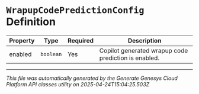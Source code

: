 # `WrapupCodePredictionConfig` Definition

| Property | Type | Required | Description |
|----------|------|----------|-------------|
| enabled | `boolean` | Yes | Copilot generated wrapup code prediction is enabled. |

---

*This file was automatically generated by the Generate Genesys Cloud Platform API classes utility on 2025-04-24T15:04:25.503Z*